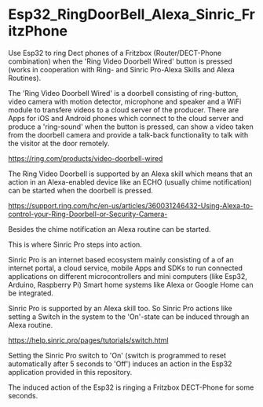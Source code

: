 # Esp32_RingDoorBell_Alexa_Sinric_FritzPhone

Use Esp32 to ring Dect phones of a Fritzbox (Router/DECT-Phone combination) when the 'Ring Video Doorbell Wired' button is pressed (works in cooperation with Ring- and Sinric Pro-Alexa Skills and Alexa Routines). 

The 'Ring Video Doorbell Wired' is a doorbell consisting of ring-button, video camera with motion detector, 
microphone and speaker and a WiFi module to transfere videos to a cloud server of the producer. 
There are Apps for iOS and Android phones which connect to the cloud server and produce a 'ring-sound' when the button is pressed, can show a video taken from the doorbell camera and provide a talk-back functionality to talk with the visitor at the door remotely.

https://ring.com/products/video-doorbell-wired

The Ring Video Doorbell is supported by an Alexa skill which means that an action in an Alexa-enabled device like an ECHO (usually chime notification) can be started when the doorbell is pressed.

https://support.ring.com/hc/en-us/articles/360031246432-Using-Alexa-to-control-your-Ring-Doorbell-or-Security-Camera-

Besides the chime notification an Alexa routine can be started.

This is where Sinric Pro steps into action.

Sinric Pro is an internet based ecosystem mainly consisting of a of an internet portal, a cloud service, mobile Apps and SDKs to run connected applications 
on different microcontrollers and mini computers (like Esp32, Arduino, Raspberry Pi) Smart home systems like Alexa or Google Home can be integrated.

Sinric Pro is supported by an Alexa skill too. So Sinric Pro actions like setting a Switch in the system to the 'On'-state can be induced through an Alexa routine.

https://help.sinric.pro/pages/tutorials/switch.html

Setting the Sinric Pro switch to 'On' (switch is programmed to reset automatically after 5 seconds to 'Off') induces an action in the Esp32 application provided in this repository.

The induced action of the Esp32 is ringing a Fritzbox DECT-Phone for some seconds.
